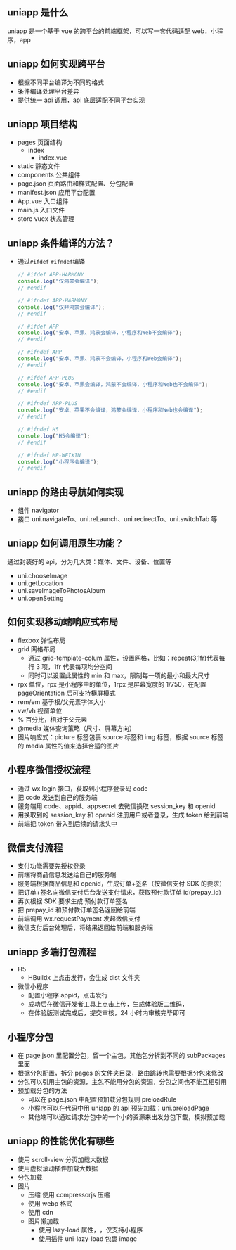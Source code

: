 ## uniapp 是什么

uniapp 是一个基于 vue 的跨平台的前端框架，可以写一套代码适配 web，小程序，app

## uniapp 如何实现跨平台

- 根据不同平台编译为不同的格式
- 条件编译处理平台差异
- 提供统一 api 调用，api 底层适配不同平台实现

## uniapp 项目结构

- pages 页面结构
  - index
    - index.vue
- static 静态文件
- components 公共组件
- page.json 页面路由和样式配置、分包配置
- manifest.json 应用平台配置
- App.vue 入口组件
- main.js 入口文件
- store vuex 状态管理

## uniapp 条件编译的方法？

- 通过`#ifdef` `#ifndef`编译

  ```js
  // #ifdef APP-HARMONY
  console.log("仅鸿蒙会编译");
  // #endif

  // #ifndef APP-HARMONY
  console.log("仅非鸿蒙会编译");
  // #endif

  // #ifdef APP
  console.log("安卓、苹果、鸿蒙会编译，小程序和Web不会编译");
  // #endif

  // #ifndef APP
  console.log("安卓、苹果、鸿蒙不会编译，小程序和Web会编译");
  // #endif

  // #ifdef APP-PLUS
  console.log("安卓、苹果会编译，鸿蒙不会编译，小程序和Web也不会编译");
  // #endif

  // #ifndef APP-PLUS
  console.log("安卓、苹果不会编译，鸿蒙会编译，小程序和Web也会编译");
  // #endif

  // #ifndef H5
  console.log("H5会编译");
  // #endif

  // #ifndef MP-WEIXIN
  console.log("小程序会编译");
  // #endif
  ```

## uniapp 的路由导航如何实现

- 组件 navigator
- 接口 uni.navigateTo、uni.reLaunch、uni.redirectTo、uni.switchTab 等

## uniapp 如何调用原生功能？

通过封装好的 api，分为几大类：媒体、文件、设备、位置等

- uni.chooseImage
- uni.getLocation
- uni.saveImageToPhotosAlbum
- uni.openSetting

## 如何实现移动端响应式布局

- flexbox 弹性布局
- grid 网格布局
  - 通过 grid-template-colum 属性，设置网格，比如：repeat(3,1fr)代表每行 3 项，1fr 代表每项均分空间
  - 同时可以设置此属性的 min 和 max，限制每一项的最小和最大尺寸
- rpx 单位，rpx 是小程序中的单位，1rpx 是屏幕宽度的 1/750，在配置 pageOrientation 后可支持横屏模式
- rem/em 基于根/父元素字体大小
- vw/vh 视窗单位
- % 百分比，相对于父元素
- @media 媒体查询策略（尺寸、屏幕方向）
- 图片响应式：picture 标签包裹 source 标签和 img 标签，根据 source 标签的 media 属性的值来选择合适的图片

## 小程序微信授权流程

- 通过 wx.login 接口，获取到小程序登录码 code
- 把 code 发送到自己的服务端
- 服务端用 code、appid、appsecret 去微信换取 session_key 和 openid
- 用换取到的 session_key 和 openid 注册用户或者登录，生成 token 给到前端
- 前端把 token 带入到后续的请求头中

## 微信支付流程

- 支付功能需要先授权登录
- 前端将商品信息发送给自己的服务端
- 服务端根据商品信息和 openid，生成订单+签名（按微信支付 SDK 的要求）
- 把订单+签名向微信支付后台发送支付请求，获取预付款订单 id(prepay_id)
- 再次根据 SDK 要求生成 预付款订单签名
- 把 prepay_id 和预付款订单签名返回给前端
- 前端调用 wx.requestPayment 发起微信支付
- 微信支付后台处理后，将结果返回给前端和服务端

## uniapp 多端打包流程

- H5
  - HBuildx 上点击发行，会生成 dist 文件夹
- 微信小程序
  - 配置小程序 appid，点击发行
  - 成功后在微信开发者工具上点击上传，生成体验版二维码，
  - 在体验版测试完成后，提交审核，24 小时内审核完毕即可

## 小程序分包

- 在 page.json 里配置分包，留一个主包，其他包分拆到不同的 subPackages 里面
- 根据分包配置，拆分 pages 的文件夹目录，路由跳转也需要根据分包来修改
- 分包可以引用主包的资源，主包不能用分包的资源，分包之间也不能互相引用
- 预加载分包的方法
  - 可以在 page.json 中配置预加载分包规则 preloadRule
  - 小程序可以在代码中用 uniapp 的 api 预先加载：uni.preloadPage
  - 其他端可以通过请求分包中的一个小的资源来出发分包下载，模拟预加载

## uniapp 的性能优化有哪些

- 使用 scroll-view 分页加载大数据
- 使用虚拟滚动插件加载大数据
- 分包加载
- 图片
  - 压缩 使用 compressorjs 压缩
  - 使用 webp 格式
  - 使用 cdn
  - 图片懒加载
    - 使用 lazy-load 属性，<image lazy-load />，仅支持小程序
    - 使用插件 uni-lazy-load 包裹 image
